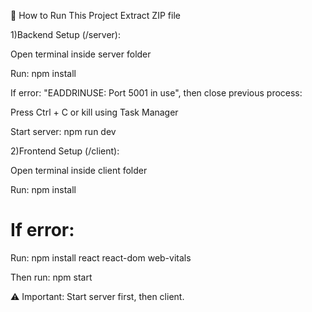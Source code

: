 🚀 How to Run This Project
Extract ZIP file

1)Backend Setup (/server):

Open terminal inside server folder

Run: npm install

If error: "EADDRINUSE: Port 5001 in use", then close previous process:

Press Ctrl + C or kill using Task Manager

Start server: npm run dev

2)Frontend Setup (/client):

Open terminal inside client folder

Run: npm install

# If error:

Run: npm install react react-dom web-vitals

Then run: npm start

⚠️ Important: Start server first, then client.
